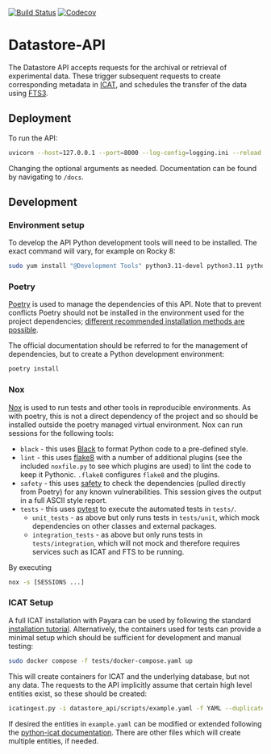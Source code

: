[![Build Status](https://github.com/ral-facilities/datastore-api/workflows/CI/badge.svg?branch=main)](https://github.com/ral-facilities/datastore-api/actions?query=workflow%3A%22CI%22)
[![Codecov](https://codecov.io/gh/ral-facilities/datastore-api/branch/main/graph/badge.svg)](https://codecov.io/gh/ral-facilities/datastore-api)

# Datastore-API

The Datastore API accepts requests for the archival or retrieval of experimental data.
These trigger subsequent requests to create corresponding metadata in [ICAT](https://icatproject.org/), and schedules the transfer of the data using [FTS3](https://fts3-docs.web.cern.ch/fts3-docs/).

## Deployment
To run the API:

```bash
uvicorn --host=127.0.0.1 --port=8000 --log-config=logging.ini --reload datastore_api.main:app
```

Changing the optional arguments as needed. Documentation can be found by navigating to `/docs`.

## Development

### Environment setup
To develop the API Python development tools will need to be installed. The exact command will vary, for example on Rocky 8:

```bash
sudo yum install "@Development Tools" python3.11-devel python3.11 python3.11-setuptools openldap-devel swig gcc openssl-devel
```

### Poetry
[Poetry](https://python-poetry.org/) is used to manage the dependencies of this API. Note that to prevent conflicts Poetry should not be installed in the environment used for the project dependencies; [different recommended installation methods are possible](https://python-poetry.org/docs/#installing-with-pipx).

The official documentation should be referred to for the management of dependencies, but to create a Python development environment:

```bash
poetry install
```

### Nox
[Nox](https://nox.thea.codes) is used to run tests and other tools in reproducible environments. As with poetry, this is not a direct dependency of the project and so should be installed outside the poetry managed virtual environment. Nox can run sessions for the following tools:
- `black` - this uses [Black](https://black.readthedocs.io/en/stable/) to format Python code to a pre-defined style.
- `lint` - this uses [flake8](https://flake8.pycqa.org/en/latest/) with a number of additional plugins (see the included `noxfile.py` to see which plugins are used) to lint the code to keep it Pythonic. `.flake8` configures `flake8` and the plugins.
- `safety` - this uses [safety](https://github.com/pyupio/safety) to check the dependencies (pulled directly from Poetry) for any known vulnerabilities. This session gives the output in a full ASCII style report.
- `tests` - this uses [pytest](https://docs.pytest.org/en/stable/) to execute the automated tests in `tests/`.
    - `unit_tests` - as above but only runs tests in `tests/unit`, which mock dependencies on other classes and external packages.
    - `integration_tests` - as above but only runs tests in `tests/integration`, which will not mock and therefore requires services such as ICAT and FTS to be running.

By executing 
```bash
nox -s [SESSIONS ...]
```

### ICAT Setup
A full ICAT installation with Payara can be used by following the standard [installation tutorial](https://github.com/icatproject/icat.manual/tree/master/tutorials). Alternatively, the containers used for tests can provide a minimal setup which should be sufficient for development and manual testing:

```bash
sudo docker compose -f tests/docker-compose.yaml up
```

This will create containers for ICAT and the underlying database, but not any data. The requests to the API implicitly assume that certain high level entities exist, so these should be created:

```bash
icatingest.py -i datastore_api/scripts/example.yaml -f YAML --duplicate IGNORE --url http://localhost:18080 --no-check-certificate --auth simple --user root --pass pw
```

If desired the entities in `example.yaml` can be modified or extended following the [python-icat documentation](https://python-icat.readthedocs.io/en/1.3.0/icatingest.html). There are other files which will create multiple entities, if needed.
